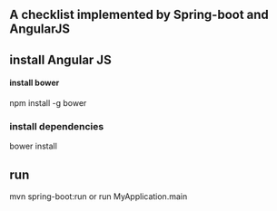 A checklist implemented by Spring-boot and AngularJS
---
## install Angular JS

#### install bower
npm install -g bower

### install dependencies
bower install

##  run
mvn spring-boot:run
or
run MyApplication.main
